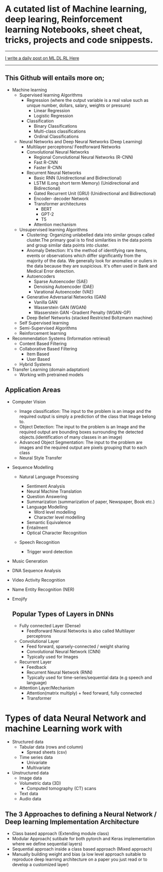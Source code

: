 # A cutated list of Machine learning, deep learing, Reinforcement learning Notebooks, sheet cheat, tricks, projects and code snippests.

---

[I write a daily post on ML,DL,RL Here](https://www.linkedin.com/in/olalekan-taofeek/)

---

## This Github will entails more on;

- Machine learning
  - Supervised learning Algorithms
    - Regression (where the output variable is a real value such as unique number, dollars, salary, weights or pressure)
      - Linear Regression
      - Logistic Regression
    - Classification
      - Binary Classifications
      - Multi-class classifications
      - Ordinal Classifications
  - Neural Networks and Deep Neural Networks (Deep Learning)
    - Multilayer perceptrons/ Feedforward Networks
    - Convolutional Neural Networks
      - Regional Convolutional Neural Networks (R-CNN)
      - Fast R-CNN
      - Faster R-CNN
    - Recurrent Neural Networks
      - Basic RNN (Unidirectional and Bidirectional)
      - LSTM (Long short term Memory) (Unidirectional and Bidirectional)
      - Gated Recurrent Unit (GRU) (Unidirectional and Bidirectional)
      - Encoder- decoder Network
      - Transformer architectures
        - BERT
        - GPT-2
        - T5
      - Attention mechanism
  - Unsupervised learning Algorithms
    - Clustering: Organizing unlabelled data into similar groups called cluster.The primary goal is to find similarities in the data points and group similar data points into cluster.
    - Anomaly Detection: It's the method of identifying rare items, events or observations which differ significantly from the majority of the data. We generally look for anomalies or ouliers in the data because they are suspicious. It's often used in Bank and Medical Error detection.
    - Autoencoders
      - Sparse Autoencoder (SAE)
      - Denoising Autoencoder (DAE)
      - Varational Autoencoder (VAE)
    - Generative Adversarial Networks (GAN)
      - Vanilla GAN
      - Wasserstein GAN (WGAN)
      - Wasserstein GAN -Gradient Penalty (WGAN-GP)
    - Deep Belief Networks (stacked Restricted Boltzmann machine)
  - Self Supervised learning
  - Semi-Supervised Algorithms
  - Reinforcement learning
- Recommendation Systems (Information retrieval)
  - Content Based Filtering
  - Collaborative Based Filtering
    - Item Based
    - User Based
  - Hybrid Systems
- Transfer Learning (domain adaptation)
  - Working with pretrained models

## Application Areas

- Computer Vision

  - Image classification: The input to the problem is an image and the required output is simply a prediction of the class that Image belong to.
  - Object Detection: The input to the problem is an Image and the required output are bounding boxes surrounding the detected objects.(identification of many classes in an image)
  - Advanced Object Segmentation: The input to the problem are images and the required output are pixels grouping that to each class
  - Neural Style Transfer

- Sequence Modelling

  - Natural Language Processing

    - Sentiment Analysis
    - Neural Machine Translation
    - Question Answering
    - Summarization (summarization of paper, Newspaper, Book etc.)
    - Language Modelling
      - Word level modelling
      - Character level modelling
    - Semantic Equivalence
    - Entailment
    - Optical Character Recognition

  - Speech Recognition

    - Trigger word detection

- Music Generation
- DNA Sequence Analysis
- Video Activity Recognition
- Name Entity Recognition (NER)
- Emojify

  ## Popular Types of Layers in DNNs

  - Fully connected Layer (Dense)
    - Feedforward Neural Networks is also called Multilayer perceptrons
  - Convolutional Layer
    - Feed forward, sparsely-connected / weight sharing
    - Convolutional Neural Network (CNN)
    - Typically used for Images
  - Recurrent Layer
    - Feedback
    - Recurrent Neural Network (RNN)
    - Typically used for time-series/sequential data (e.g speech and language)
  - Attention Layer/Mechanism
    - Attention(matrix multiply) + feed forward, fully connected
    - Transformer

# Types of data Neural Network and machine Learning work with

- Structured data
  - Tabular data (rows and column)
    - Spread sheets (csv)
  - Time series data
    - Univariate
    - Multivariate
- Unstructured data
  - Image data
  - Volumetric data (3D)
    - Computed tomography (CT) scans
  - Text data
  - Audio data

## The 3 Approaches to defining a Neural Network / Deep learning Implementation Architecture

- Class based approach (Extending module class)
- Modular Approach( sutibale for both pytorch and Keras implementation where we define sequential layers)
- Sequential approach inside a class based approach (Mixed approach)
- Manually building weight and bias (a low level approach suitable to reproduce deep learning architecture on a paper you just read or to develop a customized layer)
